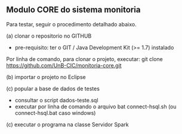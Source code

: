 Modulo CORE do sistema monitoria
------------------------------------------

Para testar, seguir o procedimento detalhado abaixo.

(a) clonar o repositorio no GITHUB 

- pre-requisito: ter o GIT / Java Development Kit (>= 1.7) instalado

Por linha de comando, para clonar o projeto, executar: git clone https://github.com/UnB-CIC/monitoria-core.git

(b) importar o projeto no Eclipse 

(c) popular a base de dados de testes

- consultar o script dados-teste.sql 
- executar por linha de comando o arquivo bat connect-hsql.sh (ou connect-hsql.bat caso windows)

(c) executar o programa na classe Servidor Spark 